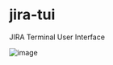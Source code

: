# jira-tui
JIRA Terminal User Interface

![image](https://user-images.githubusercontent.com/13922607/143838122-a6f584f0-7561-4e16-b28c-7fc71320f730.png)

